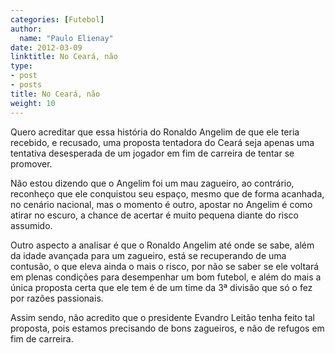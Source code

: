 ```yaml
---
categories: [Futebol]
author:
  name: "Paulo Elienay"
date: 2012-03-09
linktitle: No Ceará, não
type:
- post
- posts
title: No Ceará, não
weight: 10
---
```

Quero acreditar que essa história do Ronaldo Angelim de que ele teria recebido, e recusado, uma proposta tentadora do Ceará seja apenas uma tentativa desesperada de um jogador em fim de carreira de tentar se promover.

Não estou dizendo que o Angelim foi um mau zagueiro, ao contrário, reconheço que ele conquistou seu espaço, mesmo que de forma acanhada, no cenário nacional, mas o momento é outro, apostar no Angelim é como atirar no escuro, a chance de acertar é muito pequena diante do risco assumido.

Outro aspecto a analisar é que o Ronaldo Angelim até onde se sabe, além da idade avançada para um zagueiro, está se recuperando de uma contusão, o que eleva ainda o mais o risco, por não se saber se ele voltará em plenas condições para desempenhar um bom futebol, e além do mais a única proposta certa que ele tem é de um time da 3ª divisão que só o fez por razões passionais.

Assim sendo, não acredito que o presidente Evandro Leitão tenha feito tal proposta, pois estamos precisando de bons zagueiros, e não de refugos em fim de carreira.
